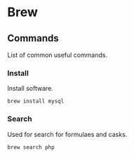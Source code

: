 # Brew

## Commands

List of common useful commands.

### Install

Install software.

```
brew install mysql
```

### Search

Used for search for formulaes and casks.

```
brew search php
```
